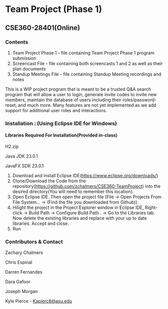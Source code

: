 # Team Project (Phase 1)
## CSE360-28401(Online)

### Contents

1. Team Project Phase 1 - file containing Team Project Phase 1 program submission
3. Screencast File - file containing both screencasts 1 and 2 as well as their plan documents
5. Standup Meetings File - file containing Standup Meeting recordings and notes


This is a WIP project program that is meant to be a trusted Q&A search program that will allow a user to login, generate invite codes to invite new members, maintain the database of users including their roles/password-reset, and much more. Many features are not yet implemented as we add support for additional user roles and interactions. 


### Installation : (Using Eclipse IDE for Windows)
#### Libraries Required For Installation(Provided in-class)

H2.zip

Java JDK 23.0.1

JavaFX SDK 23.0.1


1. Download and install Eclipse IDE(https://www.eclipse.org/downloads/)
2. Clone/Download the Code from the repository(https://github.com/zchalmers/CSE360-TeamProject) into the desired directory(You will need to remember this location).
3. Open Eclipse IDE. Then open the project file (File -> Open Projects From File System... -> (Find the file you downloaded from Github)).
4. Hilight the project in the Project Explorer window in Eclipse IDE, Right-click -> Build Path -> Configure Build Path.. -> Go to the Libraries tab. Now delete the existing libraries and replace with your up to date libraries. Accept and close.
5. Run


### Contributors & Contact

Zachary Chalmers

Chris Espinal

Darren Fernandes

Dara Gafoor

Joseph Morgan

Kyle Pierce - Kapierc8@asu.edu

